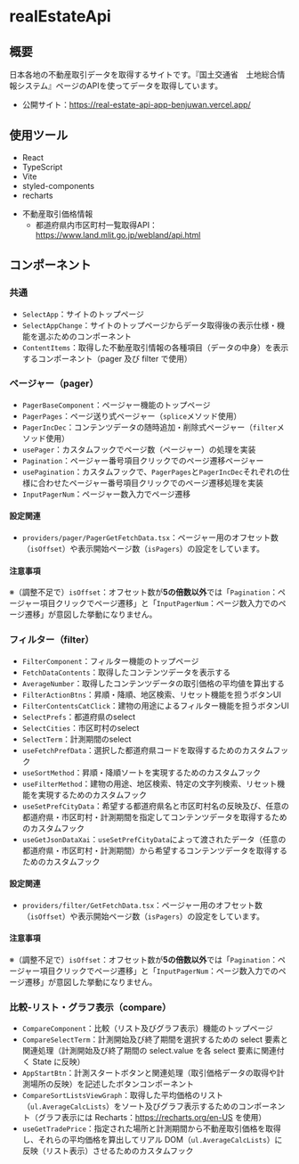 # realEstateApi
## 概要
日本各地の不動産取引データを取得するサイトです。『国土交通省　土地総合情報システム』ページのAPIを使ってデータを取得しています。
- 公開サイト：https://real-estate-api-app-benjuwan.vercel.app/

## 使用ツール
- React
- TypeScript
- Vite
- styled-components
- recharts

* 不動産取引価格情報
  * 都道府県内市区町村一覧取得API：https://www.land.mlit.go.jp/webland/api.html

## コンポーネント
### 共通
- `SelectApp`：サイトのトップページ
- `SelectAppChange`：サイトのトップページからデータ取得後の表示仕様・機能を選ぶためのコンポーネント
- `ContentItems`：取得した不動産取引情報の各種項目（データの中身）を表示するコンポーネント（pager 及び filter で使用）

### ページャー（pager）
- `PagerBaseComponent`：ページャー機能のトップページ
- `PagerPages`：ページ送り式ページャー（`splice`メソッド使用）
- `PagerIncDec`：コンテンツデータの随時追加・削除式ページャー（`filter`メソッド使用）
- `usePager`：カスタムフックでページ数（ページャー）の処理を実装
- `Pagination`：ページャー番号項目クリックでのページ遷移ページャー
- `usePagination`：カスタムフックで、`PagerPages`と`PagerIncDec`それぞれの仕様に合わせたページャー番号項目クリックでのページ遷移処理を実装
- `InputPagerNum`：ページャー数入力でページ遷移

#### 設定関連
- `providers/pager/PagerGetFetchData.tsx`：ページャー用のオフセット数（`isOffset`）や表示開始ページ数（`isPagers`）の設定をしています。

#### 注意事項
※（調整不足で）`isOffset`：オフセット数が**5の倍数以外**では「`Pagination`：ページャー項目クリックでページ遷移」と「`InputPagerNum`：ページ数入力でのページ遷移」が意図した挙動になりません。

### フィルター（filter）
- `FilterComponent`：フィルター機能のトップページ
- `FetchDataContents`：取得したコンテンツデータを表示する
- `AverageNumber`：取得したコンテンツデータの取引価格の平均値を算出する
- `FilterActionBtns`：昇順・降順、地区検索、リセット機能を担うボタンUI
- `FilterContentsCatClick`：建物の用途によるフィルター機能を担うボタンUI
- `SelectPrefs`：都道府県のselect
- `SelectCities`：市区町村のselect
- `SelectTerm`：計測期間のselect
- `useFetchPrefData`：選択した都道府県コードを取得するためのカスタムフック
- `useSortMethod`：昇順・降順ソートを実現するためのカスタムフック
- `useFilterMethod`：建物の用途、地区検索、特定の文字列検索、リセット機能を実現するためのカスタムフック
- `useSetPrefCityData`：希望する都道府県名と市区町村名の反映及び、任意の都道府県・市区町村・計測期間を指定してコンテンツデータを取得するためのカスタムフック
- `useGetJsonDataXai`：`useSetPrefCityData`によって渡されたデータ（任意の都道府県・市区町村・計測期間）から希望するコンテンツデータを取得するためのカスタムフック

#### 設定関連
- `providers/filter/GetFetchData.tsx`：ページャー用のオフセット数（`isOffset`）や表示開始ページ数（`isPagers`）の設定をしています。

#### 注意事項
※（調整不足で）`isOffset`：オフセット数が**5の倍数以外**では「`Pagination`：ページャー項目クリックでページ遷移」と「`InputPagerNum`：ページ数入力でのページ遷移」が意図した挙動になりません。

### 比較-リスト・グラフ表示（compare）
- `CompareComponent`：比較（リスト及びグラフ表示）機能のトップページ
- `CompareSelectTerm`：計測開始及び終了期間を選択するための select 要素と関連処理（計測開始及び終了期間の select.value を各 select 要素に関連付く State に反映）
- `AppStartBtn`：計測スタートボタンと関連処理（取引価格データの取得や計測場所の反映）を記述したボタンコンポーネント
- `CompareSortListsViewGraph`：取得した平均価格のリスト（`ul.AverageCalcLists`）をソート及びグラフ表示するためのコンポーネント（グラフ表示には Recharts：https://recharts.org/en-US を使用）
- `useGetTradePrice`：指定された場所と計測期間から不動産取引価格を取得し、それらの平均価格を算出してリアル DOM（`ul.AverageCalcLists`）に反映（リスト表示）させるためのカスタムフック